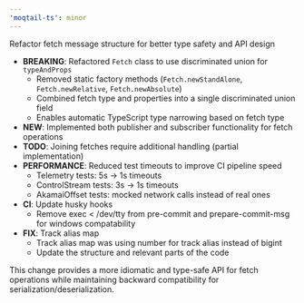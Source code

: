 ```yaml
---
'moqtail-ts': minor
---
```


Refactor fetch message structure for better type safety and API design

- **BREAKING**: Refactored `Fetch` class to use discriminated union for `typeAndProps`
  - Removed static factory methods (`Fetch.newStandAlone`, `Fetch.newRelative`, `Fetch.newAbsolute`)
  - Combined fetch type and properties into a single discriminated union field
  - Enables automatic TypeScript type narrowing based on fetch type
- **NEW**: Implemented both publisher and subscriber functionality for fetch operations
- **TODO**: Joining fetches require additional handling (partial implementation)
- **PERFORMANCE**: Reduced test timeouts to improve CI pipeline speed
  - Telemetry tests: 5s → 1s timeouts
  - ControlStream tests: 3s → 1s timeouts
  - AkamaiOffset tests: mocked network calls instead of real ones
- **CI**: Update husky hooks
  - Remove exec < /dev/tty from pre-commit and prepare-commit-msg for windows compatability
- **FIX**: Track alias map
  - Track alias map was using number for track alias instead of bigint
  - Update the structure and relevant parts of the code

This change provides a more idiomatic and type-safe API for fetch operations while maintaining backward compatibility for serialization/deserialization.
